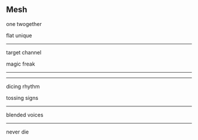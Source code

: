 ## Mesh

one twogether

flat unique

---

target channel

magic freak

---
---

dicing rhythm

tossing signs

---

blended voices

---

never die
